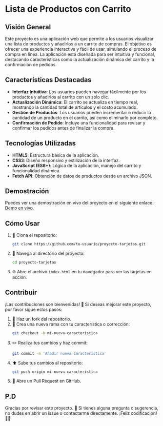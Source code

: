 # Lista de Productos con Carrito

## Visión General
Este proyecto es una aplicación web que permite a los usuarios visualizar una lista de productos y añadirlos a un carrito de compras. El objetivo es ofrecer una experiencia interactiva y fácil de usar, simulando el proceso de compra en línea. La aplicación está diseñada para ser intuitiva y funcional, destacando características como la actualización dinámica del carrito y la confirmación de pedidos.

## Características Destacadas
- **Interfaz Intuitiva**: Los usuarios pueden navegar fácilmente por los productos y añadirlos al carrito con un solo clic.
- **Actualización Dinámica**: El carrito se actualiza en tiempo real, mostrando la cantidad total de artículos y el costo acumulado.
- **Gestión de Productos**: Los usuarios pueden incrementar o reducir la cantidad de un producto en el carrito, así como eliminarlo por completo.
- **Confirmación de Pedido**: Incluye una funcionalidad para revisar y confirmar los pedidos antes de finalizar la compra.

## Tecnologías Utilizadas
- **HTML5**: Estructura básica de la aplicación.
- **CSS3**: Diseño responsivo y estilización de la interfaz.
- **JavaScript (ES6+)**: Lógica de la aplicación, manejo del carrito y funcionalidad dinámica.
- **Fetch API**: Obtención de datos de productos desde un archivo JSON.

## Demostración
Puedes ver una demostración en vivo del proyecto en el siguiente enlace: [Demo en vivo](#).

## Cómo Usar
1. 🚀 Clona el repositorio:
    ```bash
    git clone https://github.com/tu-usuario/proyecto-tarjetas.git
    ```
2. 📂 Navega al directorio del proyecto:
    ```bash
    cd proyecto-tarjetas
    ```
3. 🌐 Abre el archivo `index.html` en tu navegador para ver las tarjetas en acción.

## Contribuir
¡Las contribuciones son bienvenidas! 🙌 Si deseas mejorar este proyecto, por favor sigue estos pasos:
1. 🍴 Haz un fork del repositorio.
2. 🌿 Crea una nueva rama con tu característica o corrección:
    ```bash
    git checkout -b mi-nueva-caracteristica
    ```
3. ✏️ Realiza tus cambios y haz commit:
    ```bash
    git commit -m 'Añadir nueva característica'
    ```
4. ⬆️ Sube tus cambios al repositorio:
    ```bash
    git push origin mi-nueva-caracteristica
    ```
5. 🔄 Abre un Pull Request en GitHub.

## P.D
Gracias por revisar este proyecto. 🙏 Si tienes alguna pregunta o sugerencia, no dudes en abrir un issue o contactarme directamente. ¡Feliz codificación! 🚀✨
